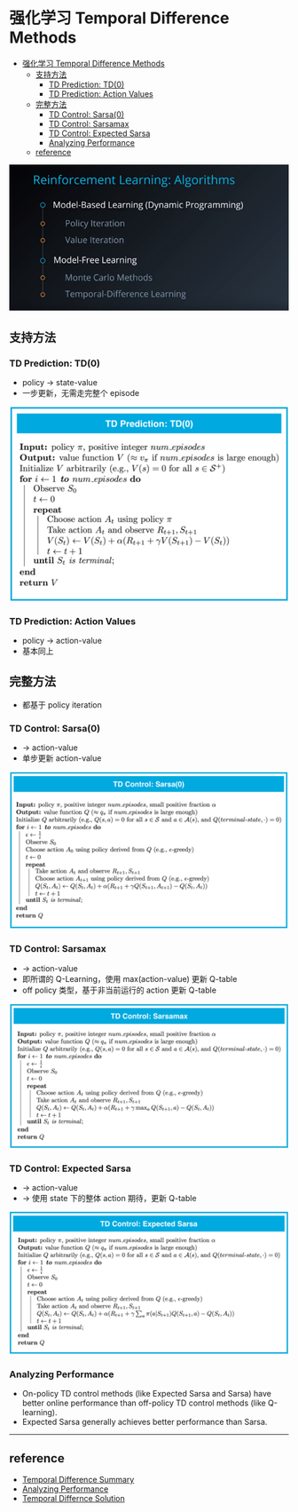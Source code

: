 # 强化学习 Temporal Difference Methods



- [强化学习 Temporal Difference Methods](#temporal-difference-methods)
    - [支持方法](#)
        - [TD Prediction: TD(0)](#td-prediction--td0)
        - [TD Prediction: Action Values](#td-prediction--action-values)
    - [完整方法](#)
        - [TD Control: Sarsa(0)](#td-control--sarsa0)
        - [TD Control: Sarsamax](#td-control--sarsamax)
        - [TD Control: Expected Sarsa](#td-control--expected-sarsa)
        - [Analyzing Performance](#analyzing-performance)
    - [reference](#reference)

![](./img/rl_algorithms.png)

## 支持方法

### TD Prediction: TD(0)
- policy -> state-value
- 一步更新，无需走完整个 episode 

![](./img/td-prediction.png)

### TD Prediction: Action Values
- policy -> action-value
- 基本同上



## 完整方法
- 都基于 policy iteration

### TD Control: Sarsa(0)
- -> action-value
- 单步更新 action-value

![](./img/sarsa.png)

### TD Control: Sarsamax
- -> action-value
- 即所谓的 Q-Learning，使用 max(action-value) 更新 Q-table
- off policy 类型，基于非当前运行的 action 更新 Q-table

![](./img/sarsamax.png)

### TD Control: Expected Sarsa
- -> action-value
- -> 使用 state 下的整体 action 期待，更新 Q-table

![](./img/expected-sarsa.png)



### Analyzing Performance
- On-policy TD control methods (like Expected Sarsa and Sarsa) have better online performance than off-policy TD control methods (like Q-learning).
- Expected Sarsa generally achieves better performance than Sarsa.



---

## reference
- [Temporal Difference Summary](./ref/Temporal_Difference_Summary.png)
- [Analyzing Performance](./ref/analyzing_performance.png)
- [Temporal Differnce Solution](./ref/Temporal_Difference_Solution.html)
